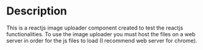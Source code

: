 
# Description

This is a reactjs image uploader component created to test the reactjs functionalities. To use the image uploader you must host the files on a web server in order for the js files to load (I recommend web server for chrome).
